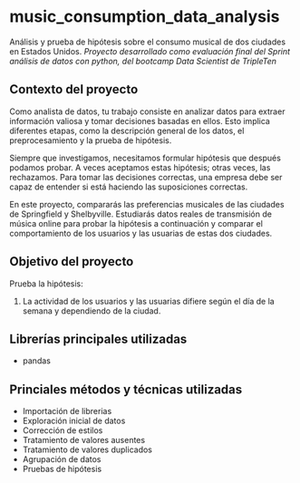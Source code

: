 # music_consumption_data_analysis
Análisis y prueba de hipótesis sobre el consumo musical de dos ciudades en Estados Unidos. *Proyecto desarrollado como evaluación final del Sprint análisis de datos con python, del bootcamp Data Scientist de TripleTen*

## Contexto del proyecto
Como analista de datos, tu trabajo consiste en analizar datos para extraer información valiosa y tomar decisiones basadas en ellos. Esto implica diferentes etapas, como la descripción general de los datos, el preprocesamiento y la prueba de hipótesis.

Siempre que investigamos, necesitamos formular hipótesis que después podamos probar. A veces aceptamos estas hipótesis; otras veces, las rechazamos. Para tomar las decisiones correctas, una empresa debe ser capaz de entender si está haciendo las suposiciones correctas.

En este proyecto, compararás las preferencias musicales de las ciudades de Springfield y Shelbyville. Estudiarás datos reales de transmisión de música online para probar la hipótesis a continuación y comparar el comportamiento de los usuarios y las usuarias de estas dos ciudades.

## Objetivo del proyecto
Prueba la hipótesis:
1. La actividad de los usuarios y las usuarias difiere según el día de la semana y dependiendo de la ciudad.

## Librerías principales utilizadas
- pandas

## Princiales métodos y técnicas utilizadas
- Importación de librerias
- Exploración inicial de datos
- Corrección de estilos
- Tratamiento de valores ausentes
- Tratamiento de valores duplicados
- Agrupación de datos
- Pruebas de hipótesis